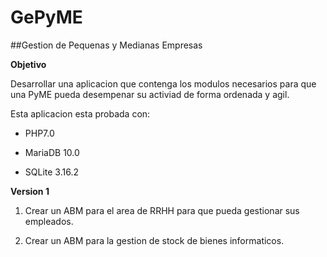 GePyME
======

##Gestion de Pequenas y Medianas Empresas

**Objetivo**

Desarrollar una aplicacion que contenga los modulos necesarios para que una PyME pueda desempenar su activiad de forma ordenada y agil.

Esta aplicacion esta probada con:

* PHP7.0

* MariaDB 10.0

* SQLite 3.16.2


**Version 1**

1. Crear un ABM para el area de RRHH para que pueda gestionar sus empleados.

2. Crear un ABM para la gestion de stock de bienes informaticos.
